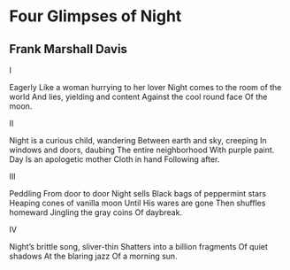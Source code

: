 # Four Glimpses of Night
## Frank Marshall Davis
I

Eagerly
Like a woman hurrying to her lover
Night comes to the room of the world
And lies, yielding and content
Against the cool round face
Of the moon.

II

Night is a curious child, wandering
Between earth and sky, creeping
In windows and doors, daubing
The entire neighborhood
With purple paint.
Day
Is an apologetic mother
Cloth in hand
Following after.

III

Peddling
From door to door
Night sells
Black bags of peppermint stars
Heaping cones of vanilla moon
Until
His wares are gone
Then shuffles homeward
Jingling the gray coins
Of daybreak.

IV

Night’s brittle song, sliver-thin
Shatters into a billion fragments
Of quiet shadows
At the blaring jazz
Of a morning sun.
﻿